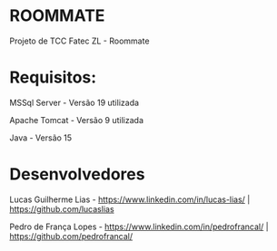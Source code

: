 # ROOMMATE

Projeto de TCC Fatec ZL - Roommate

# Requisitos:

MSSql Server - Versão 19 utilizada

Apache Tomcat - Versão 9 utilizada

Java - Versão 15

# Desenvolvedores

Lucas Guilherme Lias - https://www.linkedin.com/in/lucas-lias/ | https://github.com/lucaslias

Pedro de França Lopes - https://www.linkedin.com/in/pedrofrancal/ | https://github.com/pedrofrancal/
